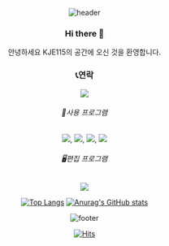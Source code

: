 <div align="center">
  
![header](https://capsule-render.vercel.app/api?type=wave&color=timeAuto&height=300&section=header&text=KJE115's%20home&fontSize=40)



### Hi there 👋
안녕하세요  KJE115의 공간에 오신 것을 환영합니다.



### 📞연락
<a href="http://www.naver.com"><img src="https://img.shields.io/badge/인스타그램-beige??style=?style=for-the-badge&logo=Instagram&logoColor=#E4405F"/></a>

###### 🪪사용 프로그램
<a href="https://notefolio.net/"><img src="https://img.shields.io/badge/포토샵-beige??style=?style=for-the-badge&logo=Adobe Photoshop&logoColor=#31A8FF"/></a>,
<a href="https://notefolio.net/"><img src="https://img.shields.io/badge/일러스트레이-beige??style=?style=for-the-badge&logo=Adobe Photoshop&logoColor=#31A8FF"/></a>,
 <a href="https://notefolio.net/"><img src="https://img.shields.io/badge/피그마-beige??style=?style=for-the-badge&logo=Figma&logoColor=#F24E1E"/></a>,
<a href="https://notefolio.net/"><img src="https://img.shields.io/badge/인디자인-beige??style=?style=for-the-badge&logo=Adobe InDesign&logoColor=#FF3366"/></a>

###### 🖥️편집 프로그램
<a href="https://notefolio.net/"><img src="https://img.shields.io/badge/깃허브-beige??style=?style=for-the-badge&logoGitHub&logoColor=#181717"/></a>
  

[![Top Langs](https://github-readme-stats.vercel.app/api/top-langs/?username=anuraghazra)](https://github.com/kje115/github-readme-stats)
[![Anurag's GitHub stats](https://github-readme-stats.vercel.app/api?username=kje115)](https://github.com/kje115/github-readme-stats)
  
  
![footer](https://capsule-render.vercel.app/api?type=wave&color=timeAuto&height=150&section=footer&text=&fontSize=40)


[![Hits](https://hits.seeyoufarm.com/api/count/incr/badge.svg?url=https%3A%2F%2Fgithub.com%2Fkje115%2Fkje115&count_bg=%23E399FF&title_bg=%236A6A6A&icon=datadog.svg&icon_color=%23E7E7E7&title=%EB%B0%A9%EB%AC%B8%EC%9E%90+%EC%88%98&edge_flat=false)](https://hits.seeyoufarm.com)
</div>


<!--
**kje115/kje115** is a ✨
Here are some ideas to get you started:

- 🔭 I’m currently working on ...
- 🌱 I’m currently learning ...
- 👯 I’m looking to collaborate on ...
- 🤔 I’m looking for help with ...
- 💬 Ask me about ...
- 📫 How to reach me: ...
- 😄 Pronouns: ...
- ⚡ Fun fact: ...
-->

